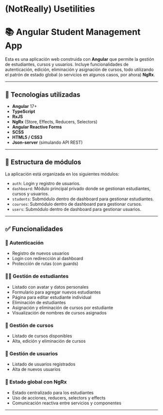 # (NotReally) Usetilities

# 📚 Angular Student Management App

Esta es una aplicación web construida con **Angular** que permite la gestión de estudiantes, cursos y usuarios. Incluye funcionalidades de autenticación, edición, eliminación y asignación de cursos, todo utilizando el patrón de estado global (o servicios en algunos casos, por ahora) **NgRx**.

---

## 🚀 Tecnologías utilizadas

- **Angular** 17+
- **TypeScript**
- **RxJS**
- **NgRx** (Store, Effects, Reducers, Selectors)
- **Angular Reactive Forms**
- **SCSS**
- **HTML5 / CSS3**
- **Json-server** (simulando API REST)

---

## 🧩 Estructura de módulos

La aplicación está organizada en los siguientes módulos:

- `auth`: Login y registro de usuarios.
- `dashboard`: Módulo principal privado donde se gestionan estudiantes, cursos y usuarios.
- `students`: Submódulo dentro de dashboard para gestionar estudiantes.
- `courses`: Submódulo dentro de dashboard para gestionar cursos.
- `users`: Submódulo dentro de dashboard para gestionar usuarios.

---

## ✅ Funcionalidades

### 🔐 Autenticación
- Registro de nuevos usuarios
- Login con redirección al dashboard
- Protección de rutas (con guards)

### 👨‍🎓 Gestión de estudiantes
- Listado con avatar y datos personales
- Formulario para agregar nuevos estudiantes
- Página para editar estudiante individual
- Eliminación de estudiantes
- Asignación y eliminación de cursos por estudiante
- Visualización de nombres de cursos asignados

### 📘 Gestión de cursos
- Listado de cursos disponibles
- Alta, edición y eliminación de cursos

### 👤 Gestión de usuarios
- Listado de usuarios registrados
- Alta de nuevos usuarios

### 🔁 Estado global con NgRx
- Estado centralizado para los estudiantes
- Uso de acciones, reducers, selectors y effects
- Comunicación reactiva entre servicios y componentes

---
